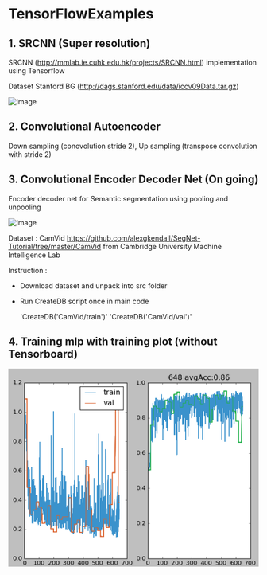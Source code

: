 # TensorFlowExamples

## 1. SRCNN (Super resolution)

SRCNN (http://mmlab.ie.cuhk.edu.hk/projects/SRCNN.html) implementation using Tensorflow

Dataset Stanford BG (http://dags.stanford.edu/data/iccv09Data.tar.gz)

![Image](https://github.com/gnoses/TensorFlowExamples/blob/master/Images/srcnn.png)


## 2. Convolutional Autoencoder

Down sampling (conovolution stride 2), Up sampling (transpose convolution with stride 2)


## 3. Convolutional Encoder Decoder Net (On going)

Encoder decoder net for Semantic segmentation using pooling and unpooling

![Image](https://github.com/gnoses/TensorFlowExamples/blob/master/Images/SemanticSegmentation.png)

Dataset : CamVid https://github.com/alexgkendall/SegNet-Tutorial/tree/master/CamVid from Cambridge University Machine Intelligence Lab

Instruction :
- Download dataset and unpack into src folder
- Run CreateDB script once in main code

    \'CreateDB('CamVid/train')\'
    \'CreateDB('CamVid/val')\'
    

## 4. Training mlp with training plot (without Tensorboard)

![Image](Images/TrainingPlot.png?raw=true)
